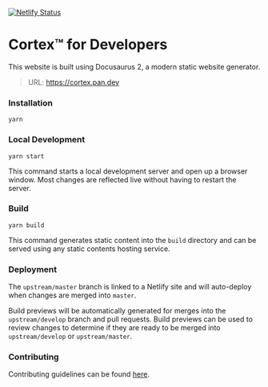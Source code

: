 [![Netlify Status](https://api.netlify.com/api/v1/badges/f73eff08-3be7-4f77-b6d1-84e03c7ba83c/deploy-status)](https://app.netlify.com/sites/silly-shannon-6360a4/deploys)

# Cortex™ for Developers

This website is built using Docusaurus 2, a modern static website generator.

> URL: https://cortex.pan.dev

### Installation

```shell-session
yarn
```

### Local Development

```shell-session
yarn start
```

This command starts a local development server and open up a browser window. Most changes are reflected live without having to restart the server.

### Build

```shell-session
yarn build
```

This command generates static content into the `build` directory and can be served using any static contents hosting service.

### Deployment

The `upstream/master` branch is linked to a Netlify site and will auto-deploy when changes are merged into `master`.

Build previews will be automatically generated for merges into the `upstream/develop` branch and pull requests. Build previews can be used to review changes to determine if they are ready to be merged into `upstream/develop` or `upstream/master`.

### Contributing

Contributing guidelines can be found [here](https://cortex.pan.dev/docs/contributing).
